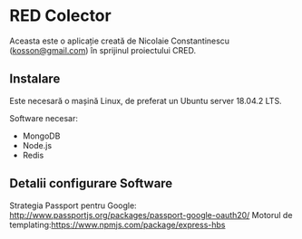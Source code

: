 # RED Colector

Aceasta este o aplicație creată de Nicolaie Constantinescu (kosson@gmail.com) în sprijinul proiectului CRED.

## Instalare

Este necesară o mașină Linux, de preferat un Ubuntu server 18.04.2 LTS.

Software necesar:
- MongoDB
- Node.js
- Redis

## Detalii configurare Software

Strategia Passport pentru Google: http://www.passportjs.org/packages/passport-google-oauth20/
Motorul de templating:https://www.npmjs.com/package/express-hbs
